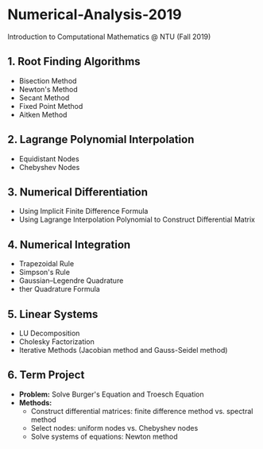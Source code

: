 # Numerical-Analysis-2019
Introduction to Computational Mathematics @ NTU (Fall 2019)

 ## 1. Root Finding Algorithms 
  * Bisection Method
  * Newton's Method
  * Secant Method
  * Fixed Point Method
  * Aitken Method


## 2. Lagrange Polynomial Interpolation
  * Equidistant Nodes
  * Chebyshev Nodes

## 3. Numerical Differentiation
  * Using Implicit Finite Difference Formula
  * Using Lagrange Interpolation Polynomial to Construct Differential Matrix

## 4. Numerical Integration
  * Trapezoidal Rule
  * Simpson's Rule
  * Gaussian–Legendre Quadrature
  * ther Quadrature Formula

## 5. Linear Systems
  *  LU Decomposition 
  * Cholesky Factorization 
  * Iterative Methods (Jacobian method and Gauss-Seidel method)
  
## 6. Term Project 
  * **Problem:** Solve Burger's Equation and Troesch Equation
  * **Methods:** <br />
    * Construct differential matrices: finite difference method vs. spectral method <br />
    * Select nodes: uniform nodes vs. Chebyshev nodes <br />
    * Solve systems of equations: Newton method
